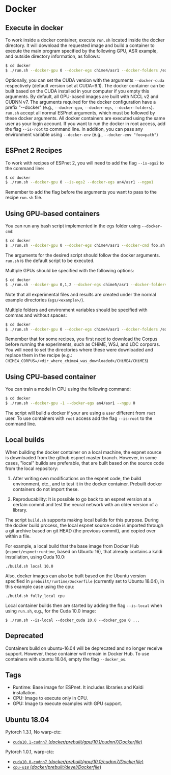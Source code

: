 # Docker

## Execute in docker
To work inside a docker container, execute `run.sh` located inside the docker directory.
It will download the requested image and build a container to execute the main program specified by the following GPU, ASR example, and outside directory information, as follows:

```sh
$ cd docker
$ ./run.sh --docker-gpu 0 --docker-egs chime4/asr1 --docker-folders /export/corpora4/CHiME4/CHiME3 --dlayers 1 --ngpu 1
```

Optionally, you can set the CUDA version with the arguments `--docker-cuda` respectively (default version set at CUDA=9.1). The docker container can be built based on the CUDA installed in your computer if you empty this arguments.
By default, all GPU-based images are built with NCCL v2 and CUDNN v7.
The arguments required for the docker configuration have a prefix "--docker" (e.g., `--docker-gpu`, `--docker-egs`, `--docker-folders`). `run.sh` accept all normal ESPnet arguments, which must be followed by these docker arguments.
All docker containers are executed using the same user as your login account. If you want to run the docker in root access, add the flag `--is-root` to command line. In addition, you can pass any environment variable using `--docker-env` (e.g., `--docker-env "foo=path"`)

## ESPnet 2 Recipes

To work with recipes of ESPnet 2, you will need to add the flag `--is-egs2` to the command line:

```sh
$ cd docker
$ ./run.sh --docker-gpu 0 --is-egs2 --docker-egs an4/asr1 --ngpu1
```

Remember to add the flag before the arguments you want to pass to the recipe `run.sh` file.

## Using GPU-based containers

You can run any bash script implemented in the egs folder using `--docker-cmd`:

```sh
$ cd docker
$ ./run.sh --docker-gpu 0 --docker-egs chime4/asr1 --docker-cmd foo.sh --arg_1 <arg_1> --arg_2 <arg_2>
```

The arguments for the desired script should follow the docker arguments. `run.sh` is the default script to be executed.

Multiple GPUs should be specified with the following options:

```sh
$ cd docker
$ ./run.sh --docker-gpu 0,1,2 --docker-egs chime5/asr1 --docker-folders /export/corpora4/CHiME5 --ngpu 3
```

Note that all experimental files and results are created under the normal example directories (`egs/<example>/`).

Multiple folders and environment variables should be specified with commas and without spaces:

```sh
$ cd docker
$ ./run.sh --docker-gpu 0 --docker-egs chime4/asr1 --docker-folders /export/corpus/CHiME4,/export/corpus/LDC/LDC93S6B,/export/corpus/LDC/LDC94S13B --docker-env "CHIME4_CORPUS=/export/corpus/CHiME4/CHiME3,WSJ0_CORPUS=/export/corpus/LDC/LDC93S6B,WSJ1_CORPUS=/export/corpus/LDC/LDC94S13B" --ngpu 1
```

Remember that for some recipes, you first need to download the Corpus before running the experiments, such as CHiME, WSJ, and LDC corporas. You will need to set the directories where these were downloaded and replace them in the recipe (e.g.: `CHIME4_CORPUS=/<dir_where_chime4_was_downloaded>/CHiME4/CHiME3`)

## Using CPU-based container

You can train a model in CPU using the following command:

```sh
$ cd docker
$ ./run.sh --docker-gpu -1 --docker-egs an4/asr1 --ngpu 0
```

The script will build a docker if your are using a `user` different from `root` user. To use containers with `root` access
add the flag `--is-root` to the command line.


## Local builds

When building the docker container on a local machine, the espnet source is downloaded from the github espnet master branch.
However, in some cases, "local" builds are preferable, that are built based on the source code from the local repository:

1. After writing own modifications on the espnet code, the build environment, etc., and to test it in the docker container. Prebuilt docker containers do not import these.

2. Reproducability: It is possible to go back to an espnet version at a certain commit and test the neural network with an older version of a library.

The script `build.sh` supports making local builds for this purpose. During the docker build process, the local espnet source code is imported through a git archive based on git HEAD (the previous commit), and copied over within a file.

For example, a local build that the base image from Docker Hub (`espnet/espnet:runtime`, based on Ubuntu 16), that already contains a kaldi installation, using Cuda 10.0:

```
./build.sh local 10.0
```

Also, docker images can also be built based on the Ubuntu version specified in `prebuilt/runtime/Dockerfile` (currently set to Ubuntu 18.04), in this example case using the cpu:

```
./build.sh fully_local cpu
```

Local container builds then are started by adding the flag `--is-local` when using `run.sh`, e.g., for the Cuda 10.0 image:

```
$ ./run.sh --is-local --docker_cuda 10.0 --docker_gpu 0 ...
```


## Deprecated

Containers build on ubuntu-16.04 will be deprecated and no longer receive support. However, these container will remain in Docker Hub.
To use containers with ubuntu 16.04, empty the flag `--docker_os`.

## Tags

- Runtime: Base image for ESPnet. It includes libraries and Kaldi installation.
- CPU: Image to execute only in CPU.
- GPU: Image to execute examples with GPU support.

## Ubuntu 18.04

Pytorch 1.3.1, No warp-ctc:

- [`cuda10.1-cudnn7` (*docker/prebuilt/gpu/10.1/cudnn7/Dockerfile*)](https://github.com/espnet/espnet/tree/master/docker/prebuilt/devel/gpu/10.1/cudnn7/Dockerfile)

Pytorch 1.0.1, warp-ctc:

- [`cuda10.0-cudnn7` (*docker/prebuilt/gpu/10.0/cudnn7/Dockerfile*)](https://github.com/espnet/espnet/tree/master/docker/prebuilt/devel/gpu/10.0/cudnn7/Dockerfile)
- [`cpu-u18` (*docker/prebuilt/devel/Dockerfile*)](https://github.com/espnet/espnet/tree/master/docker/prebuilt/devel/Dockerfile)

